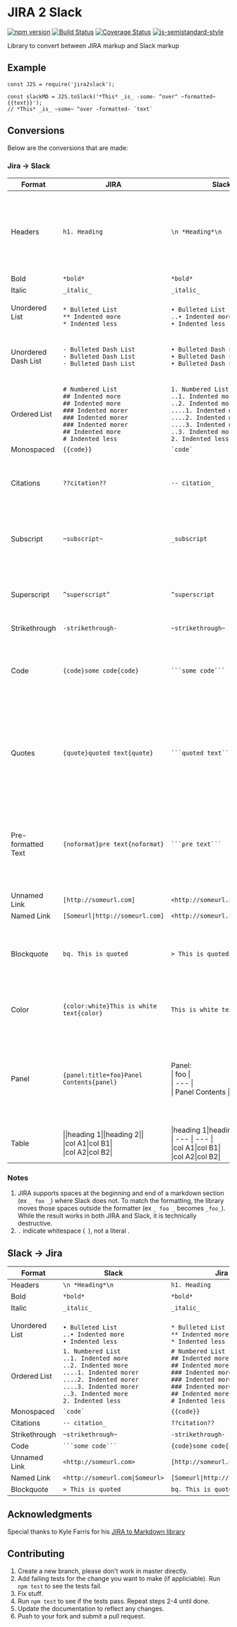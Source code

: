 # JIRA 2 Slack
[![npm version](https://badge.fury.io/js/jira2slack.svg)](https://badge.fury.io/js/jira2slack) [![Build Status](https://travis-ci.org/shaunburdick/jira2slack.svg?branch=master)](https://travis-ci.org/shaunburdick/jira2slack) [![Coverage Status](https://coveralls.io/repos/github/shaunburdick/jira2slack/badge.svg?branch=master)](https://coveralls.io/github/shaunburdick/jira2slack?branch=master)  [![js-semistandard-style](https://img.shields.io/badge/code%20style-semistandard-brightgreen.svg)](https://github.com/Flet/semistandard)

Library to convert between JIRA markup and Slack markup

## Example
```
const J2S = require('jira2slack');

const slackMD = J2S.toSlack('*This* _is_ -some- ^over^ ~formatted~ {{text}}');
// *This* _is_ ~some~ ^over -formatted- `text`
```

## Conversions
Below are the conversions that are made:

### Jira -> Slack
| Format | JIRA | Slack | Destructive | Notes |
| ------ | ---- | ----- | ----------- | ----- |
| Headers | `h1. Heading` | `\n *Heading*\n` | Yes | Slack doesn't support headers so library converts headers to bolded text on it's own line |
| Bold   | `*bold*` | `*bold*` | Sometimes | [[1]](notes) |
| Italic | `_italic_` | `_italic_` | Sometimes | [[1]](notes) |
| Unordered List | <br>`* Bulleted List`<br>`** Indented more`<br>`* Indented less` | <br>`• Bulleted List`<br>`..• Indented more`<br>`• Indented less` | No | [[2]](notes) |
| Unordered Dash List | `- Bulleted Dash List`<br>`- Bulleted Dash List`<br>`- Bulleted Dash List` | `• Bulleted Dash List`<br>`• Bulleted Dash List`<br>`• Bulleted Dash List` | Yes | Ambigious result from Bulleted list so reversal results in use of astericks |
|Ordered List | `# Numbered List`<br>`## Indented more`<br>`## Indented more`<br>`### Indented morer`<br>`### Indented morer`<br>`### Indented morer`<br>`## Indented more`<br>`# Indented less` | `1. Numbered List`<br>`..1. Indented more`<br>`..2. Indented more`<br>`....1. Indented morer`<br>`....2. Indented morer`<br>`....3. Indented morer`<br>`..3. Indented more`<br>`2. Indented less` | No | [[1]](notes)[[2]](notes) |
| Monospaced | `{{code}}` | `` `code` `` | No | |
| Citations | `??citation??` | `-- citation_` | Yes | Slack doesn't have citations, but I can replicate resulting format |
| Subscript | `~subscript~` | `_subscript` | Yes | Slack doesn't have subscript, but I denote it with a single underscore |
| Superscript | `^superscript^` | `^superscript` | Yes | Slack doesn't have superscript, but I denote it with a single carret |
| Strikethrough | `-strikethrough-` | `~strikethrough~` | Sometimes | [[1]](notes) |
| Code | `{code}some code{code}` | `` ```some code``` `` | Yes | Slack doesn't support specify the language, so that is removed during conversion |
| Quotes | `{quote}quoted text{quote}` | `` ```quoted text``` `` | Yes | Slack does't support quoted text so the library uses preformmated `` ``` `` instead. This makes it impossible to convert back. |
| Pre-formatted Text | `{noformat}pre text{noformat}` | `` ```pre text``` `` | Yes | Slack does't support no format text so the library uses preformmated `` ``` `` instead. This makes it impossible to convert back. |
| Unnamed Link | `[http://someurl.com]` | `<http://someurl.com>` | No | |
| Named Link | `[Someurl\|http://someurl.com]` | `<http://someurl.com\|Someurl>` | No | |
| Blockquote | `bq. This is quoted` | `> This is quoted` | Sometimes | Slack doesn't support multi-line blockquotes (>>>) so those are ignored |
| Color | `{color:white}This is white text{color}` | `This is white text` | Yes | Slack doesn't support colored text so it is removed. |
| Panel | `{panel:title=foo}Panel Contents{panel}` | Panel: <br>&#124; foo &#124;<br>&#124; --- &#124;<br>&#124; Panel Contents &#124; | Yes | Slack doesn't support panels, so the library attempts to replicate the format. This makes it impossible to convert back. |
| Table | &#124;&#124;heading 1&#124;&#124;heading 2&#124;&#124;<br>&#124;col A1&#124;col B1&#124;<br>&#124;col A2&#124;col B2&#124; | &#124;heading 1&#124;heading 2&#124;<br>&#124; --- &#124; --- &#124;<br>&#124;col A1&#124;col B1&#124;<br>&#124;col A2&#124;col B2&#124; | No | |


### Notes
1. JIRA supports spaces at the beginning and end of a markdown section (ex `_ foo _`) where Slack does not. To match the formatting, the library moves those spaces outside the formatter (ex `_ foo _` becomes ` _foo_ `). While the result works in both JIRA and Slack, it is technically destructive.
2. `.` indicate whitespace (` `), not a literal .

## Slack -> Jira
| Format | Slack | Jira | Destructive | Notes |
| ------ | ---- | ----- | ----------- | ----- |
| Headers | `\n *Heading*\n` | `h1. Heading` | No | |
| Bold   | `*bold*` | `*bold*` | No |  |
| Italic | `_italic_` | `_italic_` | No | |
| Unordered List | <br>`• Bulleted List`<br>`..• Indented more`<br>`• Indented less` | <br>`* Bulleted List`<br>`** Indented more`<br>`* Indented less` | No | [[2]](notes) |
|Ordered List | `1. Numbered List`<br>`..1. Indented more`<br>`..2. Indented more`<br>`....1. Indented morer`<br>`....2. Indented morer`<br>`....3. Indented morer`<br>`..3. Indented more`<br>`2. Indented less` | `# Numbered List`<br>`## Indented more`<br>`## Indented more`<br>`### Indented morer`<br>`### Indented morer`<br>`### Indented morer`<br>`## Indented more`<br>`# Indented less` | No | [[2]](notes) |
| Monospaced | `` `code` `` | `{{code}}` | No | |
| Citations | `-- citation_` | `??citation??` | No | |
| Strikethrough | `~strikethrough~` | `-strikethrough-` | No | |
| Code | `` ```some code``` `` | `{code}some code{code}` | No | |
| Unnamed Link | `<http://someurl.com>` | `[http://someurl.com]` | No | |
| Named Link | `<http://someurl.com\|Someurl>` | `[Someurl\|http://someurl.com]` | No | |
| Blockquote | `> This is quoted` | `bq. This is quoted` | No | |

## Acknowledgments
Special thanks to Kyle Farris for his [JIRA to Markdown library](https://github.com/kylefarris/J2M)

## Contributing
1. Create a new branch, please don't work in master directly.
2. Add failing tests for the change you want to make (if appliciable). Run `npm test` to see the tests fail.
3. Fix stuff.
4. Run `npm test` to see if the tests pass. Repeat steps 2-4 until done.
5. Update the documentation to reflect any changes.
6. Push to your fork and submit a pull request.
